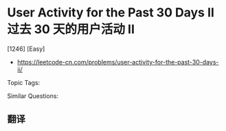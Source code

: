 # User Activity for the Past 30 Days II 过去 30 天的用户活动 II

[1246] [Easy]

- https://leetcode-cn.com/problems/user-activity-for-the-past-30-days-ii/

Topic Tags:

Similar Questions:

## 翻译
